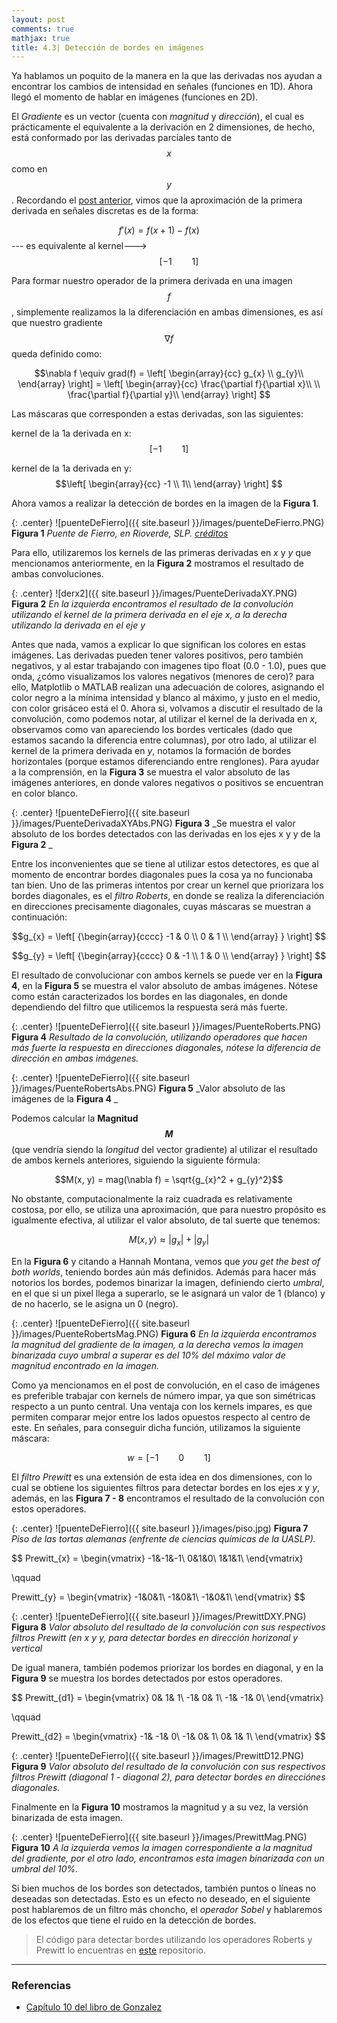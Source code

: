 ```yaml
---
layout: post
comments: true
mathjax: true
title: 4.3| Detección de bordes en imágenes
---
```


Ya hablamos un poquito de la manera en la que las derivadas nos ayudan a encontrar los cambios de intensidad en señales (funciones en 1D). Ahora llegó el momento de hablar en imágenes (funciones en 2D). 

El _Gradiente_ es un vector (cuenta con _magnitud_ y _dirección_), el cual es prácticamente el equivalente a la derivación en 2 dimensiones, de hecho, está conformado por las derivadas parciales tanto de $$x$$ como en $$y$$. Recordando el [post anterior](https://bryanmed.github.io/DerivadasBordes/), vimos que la aproximación de la primera derivada en señales discretas es de la forma:

$$f'(x) = f(x + 1) - f(x) \qquad$$         --- es equivalente al kernel--->          $$\qquad [-1 \qquad 1]$$

Para formar nuestro operador de la primera derivada en una imagen $$f$$, simplemente realizamos la la diferenciación en ambas dimensiones, es así que nuestro gradiente $$\nabla f$$ queda definido como:

$$\nabla f \equiv grad(f) = 
\left[ \begin{array}{cc} 
g_{x} \\
g_{y}\\
\end{array} \right] = 
\left[ \begin{array}{cc}
\frac{\partial f}{\partial x}\\ \\
\frac{\partial f}{\partial y}\\
\end{array} \right]
$$

Las máscaras que corresponden a estas derivadas, son las siguientes:

kernel de la 1a derivada en x: $$[-1 \qquad 1]$$

kernel de la 1a derivada en y:
$$\left[ \begin{array}{cc}
-1 \\
1\\
\end{array} \right]
$$

Ahora vamos a realizar la detección de bordes en la imagen de la __Figura 1__.

{: .center} 
![puenteDeFierro]({{ site.baseurl }}/images/puenteDeFierro.PNG) 
__Figura 1__ _Puente de Fierro, en Rioverde, SLP. [créditos](https://commons.wikimedia.org/wiki/File:Puente_de_Fierro_de_Rioverde_SLP.JPG)_

Para ello, utilizaremos los kernels de las primeras derivadas en _x_ y _y_ que mencionamos anteriormente, en la __Figura 2__ mostramos el resultado de ambas convoluciones.

{: .center} 
![derx2]({{ site.baseurl }}/images/PuenteDerivadaXY.PNG) 
__Figura 2__ _En la izquierda encontramos el resultado de la convolución utilizando el kernel de la primera derivada en el eje x, a la derecha utilizando la derivada en el eje y_

Antes que nada, vamos a explicar lo que significan los colores en estas imágenes. Las derivadas pueden tener valores positivos, pero también negativos, y al estar trabajando con imagenes tipo float (0.0 - 1.0), pues que onda, ¿cómo visualizamos los valores negativos (menores de cero)? para ello, Matplotlib o MATLAB realizan una adecuación de colores, asignando el color negro a la mínima intensidad y blanco al máximo, y justo en el medio, con color grisáceo está el 0. Ahora si, volvamos a discutir el resultado de la convolución, como podemos notar, al utilizar el kernel de la derivada en _x_, observamos como van apareciendo los bordes verticales (dado que estamos sacando la diferencia entre columnas), por otro lado, al utilizar el kernel de la primera derivada en _y_, notamos la formación de bordes horizontales (porque estamos diferenciando entre renglones). Para ayudar a la comprensión, en la __Figura 3__ se muestra el valor absoluto de las imágenes anteriores, en donde valores negativos o positivos se encuentran en color blanco.

{: .center} 
![puenteDeFierro]({{ site.baseurl }}/images/PuenteDerivadaXYAbs.PNG) 
__Figura 3__ _Se muestra el valor absoluto de los bordes detectados con las derivadas en los ejes x y y de la __Figura 2__ _

Entre los inconvenientes que se tiene al utilizar estos detectores, es que al momento de encontrar bordes diagonales pues la cosa ya no funcionaba tan bien. Uno de las primeras intentos por crear un kernel que priorizara los bordes diagonales, es el _filtro Roberts_, en donde se realiza la diferenciación en direcciones precisamente diagonales, cuyas máscaras se muestran a continuación:

$$g_{x} = 
\left[ {\begin{array}{cccc}
-1 & 0 \\
0 & 1 \\
\end{array} } \right]
$$

$$g_{y} = 
\left[ {\begin{array}{cccc}
0 & -1 \\
1 & 0 \\
\end{array} } \right]
$$

El resultado de convolucionar con ambos kernels se puede ver en la __Figura 4__, en la __Figura 5__ se muestra el valor absoluto de ambas imágenes. Nótese como están caracterizados los bordes en las diagonales, en donde dependiendo del filtro que utilicemos la respuesta será más fuerte.

{: .center} 
![puenteDeFierro]({{ site.baseurl }}/images/PuenteRoberts.PNG) 
__Figura 4__ _Resultado de la convolución, utilizando operadores que hacen más fuerte la respuesta en direcciones diagonales, nótese la diferencia de dirección en ambas imágenes._

{: .center} 
![puenteDeFierro]({{ site.baseurl }}/images/PuenteRobertsAbs.PNG) 
__Figura 5__ _Valor absoluto de las imágenes de la __Figura 4__ _

Podemos calcular la __Magnitud $$M$$__ (que vendría siendo la _longitud_ del vector gradiente) al utilizar el resultado de ambos kernels anteriores, siguiendo la siguiente fórmula:

$$M(x, y) = mag(\nabla f) = \sqrt{g_{x}^2 + g_{y}^2}$$

No obstante, computacionalmente la raiz cuadrada es relativamente costosa, por ello, se utiliza una aproximación, que para nuestro propósito es igualmente efectiva, al utilizar el valor absoluto, de tal suerte que tenemos:

$$M(x, y) \approx |g_{x}| + |g_{y}| $$

En la __Figura 6__ y citando a Hannah Montana, vemos que _you get the best of both worlds_, teniendo bordes aún más definidos. Además para hacer más notorios los bordes, podemos binarizar la imagen, definiendo cierto _umbral_, en el que si un pixel llega a superarlo, se le asignará un valor de 1 (blanco) y de no hacerlo, se le asigna un 0 (negro). 

{: .center} 
![puenteDeFierro]({{ site.baseurl }}/images/PuenteRobertsMag.PNG) 
__Figura 6__ _En la izquierda encontramos la magnitud del gradiente de la imagen, a la derecha vemos la imagen binarizada cuyo umbral a superar es del 10% del máximo valor de magnitud encontrado en la imagen._

Como ya mencionamos en el post de convolución, en el caso de imágenes es preferible trabajar con kernels de número impar, ya que son simétricas respecto a un punto central. Una ventaja con los kernels impares, es que permiten comparar mejor entre los lados opuestos respecto al centro de este. En señales, para conseguir dicha función, utilizamos la siguiente máscara:

$$w = [-1 \qquad 0 \qquad 1] $$

El _filtro Prewitt_ es  una extensión de esta idea en dos dimensiones, con lo cual se obtiene los siguientes filtros para detectar bordes en los ejes _x_ y _y_, además, en las __Figura 7 - 8__ encontramos el resultado de la convolución con estos operadores.

{: .center} 
![puenteDeFierro]({{ site.baseurl }}/images/piso.jpg) 
__Figura 7__ _Piso de las tortas alemanas (enfrente de ciencias químicas de la UASLP)._

$$
Prewitt_{x} = \begin{vmatrix}
-1&-1&-1\\
0&1&0\\
1&1&1\\
\end{vmatrix}

\qquad

Prewitt_{y} = \begin{vmatrix}
-1&0&1\\
-1&0&1\\
-1&0&1\\
\end{vmatrix}
$$

{: .center} 
![puenteDeFierro]({{ site.baseurl }}/images/PrewittDXY.PNG) 
__Figura 8__ _Valor absoluto del resultado de la convolución con sus respectivos filtros Prewitt (en _x_ y _y_, para detectar bordes en dirección horizonal y vertical_

De igual manera, también podemos priorizar los bordes en diagonal, y en la __Figura 9__ se muestra los bordes detectados por estos operadores.

$$
Prewitt_{d1} = \begin{vmatrix}
 0&  1&  1\\
-1&  0&  1\\
-1& -1&  0\\
\end{vmatrix}

\qquad

Prewitt_{d2} = \begin{vmatrix}
 -1& -1&  0\\
 -1&  0&  1\\
  0&  1&  1\\
\end{vmatrix}
$$

{: .center} 
![puenteDeFierro]({{ site.baseurl }}/images/PrewittD12.PNG) 
__Figura 9__ _Valor absoluto del resultado de la convolución con sus respectivos filtros Prewitt (_diagonal 1 - diagonal 2_), para detectar bordes en direcciónes diagonales._

Finalmente en la __Figura 10__ mostramos la magnitud y a su vez, la versión binarizada de esta imagen.

{: .center} 
![puenteDeFierro]({{ site.baseurl }}/images/PrewittMag.PNG) 
__Figura 10__ _A la izquierda vemos la imagen correspondiente a la magnitud del gradiente, por el otro lado, encontramos esta imagen binarizada con un umbral del 10%._

Si bien muchos de los bordes son detectados, también puntos o líneas no deseadas son detectadas. Esto es un efecto no deseado, en el siguiente post hablaremos de un filtro más choncho, el _operador Sobel_ y hablaremos de los efectos que tiene el ruido en la detección de bordes.

> El código para detectar bordes utilizando los operadores Roberts y Prewitt lo encuentras en [este](https://github.com/BryanMed/Procesamiento-de-imagen/tree/master/4.3%20detector%20de%20bordes%20imagenes%20-%20roberts%20y%20prewitt) repositorio.

______

### Referencias

* [Capítulo 10 del libro de Gonzalez](https://www.amazon.com/Digital-Image-Processing-Rafael-Gonzalez/dp/0133356728)























